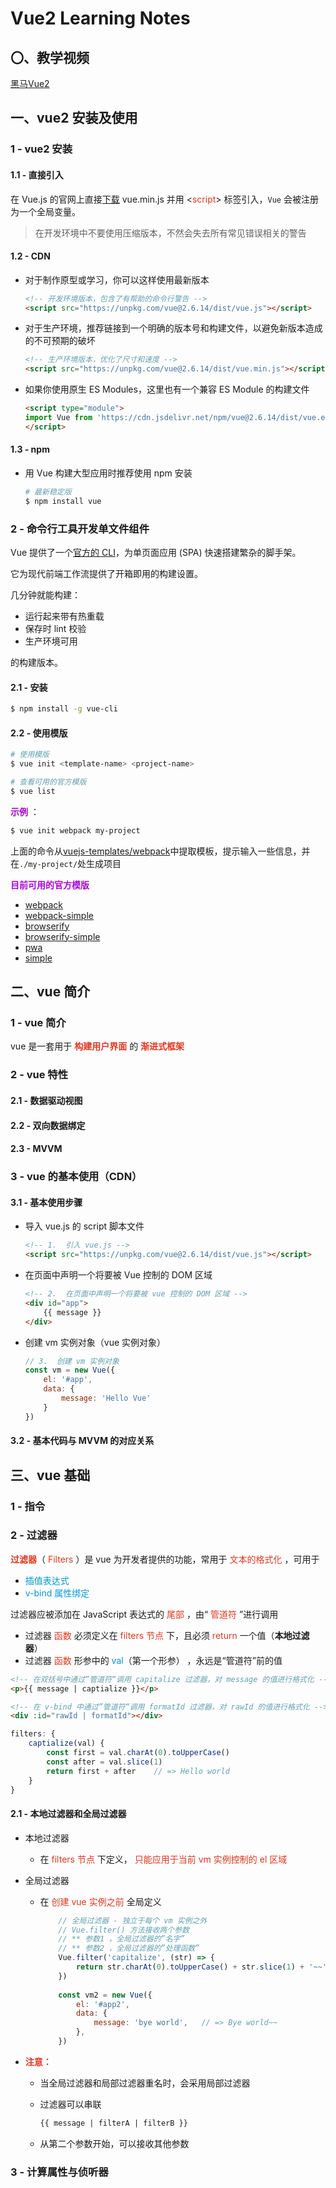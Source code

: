 # Vue2 Learning Notes

## 〇、教学视频

[黑马Vue2](https://www.bilibili.com/video/BV1zq4y1p7ga?p=1)

## 一、vue2 安装及使用

### 1 - vue2 安装

#### 1.1 - 直接引入

在 Vue.js 的官网上直接[下载](https://cn.vuejs.org/v2/guide/installation.html) vue.min.js 并用  <<span style="color: #e3371e">script</span>>  标签引入，`Vue` 会被注册为一个全局变量。

> 在开发环境中不要使用压缩版本，不然会失去所有常见错误相关的警告

#### 1.2 - CDN

- 对于制作原型或学习，你可以这样使用最新版本

    ```html
    <!-- 开发环境版本，包含了有帮助的命令行警告 -->
    <script src="https://unpkg.com/vue@2.6.14/dist/vue.js"></script>
    ```

- 对于生产环境，推荐链接到一个明确的版本号和构建文件，以避免新版本造成的不可预期的破坏

    ```html
    <!-- 生产环境版本，优化了尺寸和速度 -->
    <script src="https://unpkg.com/vue@2.6.14/dist/vue.min.js"></script>
    ```

- 如果你使用原生 ES Modules，这里也有一个兼容 ES Module 的构建文件

    ```html
    <script type="module">
    import Vue from 'https://cdn.jsdelivr.net/npm/vue@2.6.14/dist/vue.esm.browser.js'
    </script>
    ```

#### 1.3 - npm

- 用 Vue 构建大型应用时推荐使用 npm 安装

    ```bash
    # 最新稳定版
    $ npm install vue
    ```

### 2 - 命令行工具开发单文件组件

Vue 提供了一个[官方的 CLI](https://github.com/vuejs/vue-cli)，为单页面应用 (SPA) 快速搭建繁杂的脚手架。

它为现代前端工作流提供了开箱即用的构建设置。

几分钟就能构建：

- 运行起来带有热重载
- 保存时 lint 校验
- 生产环境可用

的构建版本。

#### 2.1 - 安装

```sh
$ npm install -g vue-cli
```

#### 2.2 - 使用模版

```sh
# 使用模版
$ vue init <template-name> <project-name>

# 查看可用的官方模版
$ vue list
```

 <span style="color: #ab04d9">**示例**</span> ：

```sh
$ vue init webpack my-project
```

上面的命令从[vuejs-templates/webpack](https://github.com/vuejs-templates/webpack)中提取模板，提示输入一些信息，并在`./my-project/`处生成项目

 <span style="color: #ab04d9">**目前可用的官方模版**</span> 

- [webpack](https://github.com/vuejs-templates/webpack)
- [webpack-simple](https://github.com/vuejs-templates/webpack-simple)
- [browserify](https://github.com/vuejs-templates/browserify)
- [browserify-simple](https://github.com/vuejs-templates/browserify-simple)
- [pwa](https://github.com/vuejs-templates/pwa)
- [simple](https://github.com/vuejs-templates/simple)

## 二、vue 简介

### 1 - vue 简介

vue 是一套用于 <span style="color: #e3371e">**构建用户界面**</span> 的 <span style="color: #e3371e">**渐进式框架**</span>

### 2 - vue 特性

#### 2.1 - 数据驱动视图

#### 2.2 - 双向数据绑定

#### 2.3 - MVVM

### 3 - vue 的基本使用（CDN）

#### 3.1 - 基本使用步骤

- 导入 vue.js 的 script 脚本文件

    ```html
    <!-- 1.  引入 vue.js -->
    <script src="https://unpkg.com/vue@2.6.14/dist/vue.js"></script>
    ```

- 在页面中声明一个将要被 Vue 控制的 DOM 区域

    ```html
    <!-- 2.  在页面中声明一个将要被 vue 控制的 DOM 区域 -->
    <div id="app">
        {{ message }}
    </div>
    ```

- 创建 vm 实例对象（vue 实例对象）

    ```js
    // 3.  创建 vm 实例对象
    const vm = new Vue({
        el: '#app',
        data: {
            message: 'Hello Vue'
        }
    })
    ```

#### 3.2 - 基本代码与 MVVM 的对应关系

## 三、vue 基础

### 1 - 指令

### 2 - 过滤器

<span style="color: #e3371e">**过滤器**</span>（ <span style="color: #e3371e">Filters</span> ）是 vue 为开发者提供的功能，常用于 <span style="color: #e3371e">文本的格式化</span> ，可用于

-  <span style="color: #0099dd">插值表达式</span> 
-  <span style="color: #0099dd">v-bind 属性绑定</span> 

过滤器应被添加在 JavaScript 表达式的 <span style="color: #e3371e">尾部</span> ，由“ <span style="color: #e3371e">管道符</span> ”进行调用

- 过滤器 <span style="color: #e3371e">函数</span> 必须定义在 <span style="color: #e3371e">filters 节点</span> 下，且必须 <span style="color: #e3371e">return</span> 一个值（**本地过滤器**）
- 过滤器 <span style="color: #e3371e">函数</span> 形参中的  <span style="color: #0099dd">val</span>（第一个形参） ，永远是“管道符”前的值

```html
<!-- 在双括号中通过”管道符“调用 capitalize 过滤器，对 message 的值进行格式化 -->
<p>{{ message | captialize }}</p>

<!-- 在 v-bind 中通过”管道符“调用 formatId 过滤器，对 rawId 的值进行格式化 -->
<div :id="rawId | formatId"></div>
```

```js
filters: {
    captialize(val) {
        const first = val.charAt(0).toUpperCase()
        const after = val.slice(1)
        return first + after	// => Hello world
    }
}
```

#### 2.1 - 本地过滤器和全局过滤器

- 本地过滤器

    - 在 <span style="color: #e3371e">filters 节点</span> 下定义， <span style="color: #e3371e">只能应用于当前 vm 实例控制的 el 区域</span> 

- 全局过滤器

    - 在 <span style="color: #e3371e">创建 vue 实例之前</span> 全局定义

        ```js
        	// 全局过滤器 - 独立于每个 vm 实例之外
        	// Vue.filter() 方法接收两个参数
        	// ** 参数1 ，全局过滤器的”名字”
        	// ** 参数2 ，全局过滤器的”处理函数”
        	Vue.filter('capitalize', (str) => {
        	    return str.charAt(0).toUpperCase() + str.slice(1) + '~~'
        	})
        	
        	const vm2 = new Vue({
        	    el: '#app2',
        	    data: {
        	        message: 'bye world',	// => Bye world~~
        	    },
        	})
        ```

-  <span style="color: #e3371e">**注意：**</span> 

    - 当全局过滤器和局部过滤器重名时，会采用局部过滤器

    - 过滤器可以串联

        ```html
        {{ message | filterA | filterB }}
        ```

    - 从第二个参数开始，可以接收其他参数

### 3 - 计算属性与侦听器